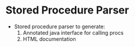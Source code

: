 # Stored Procedure Parser #

  * Stored procedure parser to generate:
    1. Annotated java interface for calling procs
    1. HTML documentation